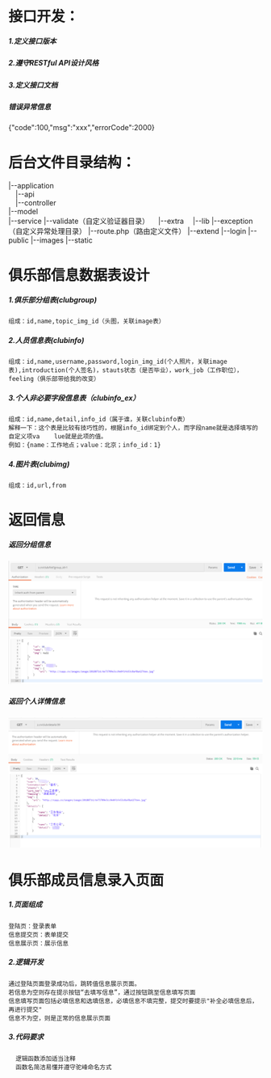 # 接口开发：
##### 1.定义接口版本
##### 2.遵守RESTful API设计风格
##### 3.定义接口文档
##### 错误异常信息
{"code":100,"msg":"xxx","errorCode":2000}
# 后台文件目录结构：
|--application  
    &emsp;|--api  
    &emsp;|--controller  
|--model  
|--service
|--validate（自定义验证器目录） 
    &emsp;|--extra
    &emsp;|--lib
|--exception（自定义异常处理目录）
|--route.php（路由定义文件）
|--extend
|--login
|--public
|--images
|--static
    



# 俱乐部信息数据表设计
    
##### 1.俱乐部分组表(clubgroup)
    组成：id,name,topic_img_id（头图，关联image表）
##### 2.人员信息表(clubinfo)
    组成：id,name,username,password,login_img_id(个人照片，关联image表),introduction(个人签名)，stauts状态（是否毕业），work_job（工作职位），feeling（俱乐部带给我的改变）
##### 3.个人非必要字段信息表（clubinfo_ex）
    组成：id,name,detail,info_id（属于谁，关联clubinfo表）
    解释一下：这个表是比较有技巧性的，根据info_id绑定到个人，而字段name就是选择填写的自定义项va    lue就是此项的值。
    例如：{name：工作地点；value：北京；info_id：1}
##### 4.图片表(clubimg)
    组成：id,url,from
# 返回信息
##### 返回分组信息
![avatar](/img/group.png)
##### 返回个人详情信息
![avatar](/img/details.png)
# 俱乐部成员信息录入页面
  
##### 1.页面组成
    登陆页：登录表单
    信息提交页：表单提交
    信息展示页：展示信息
  
##### 2.逻辑开发
    通过登陆页面登录成功后，跳转值信息展示页面。
    若信息为空则存在提示按钮“去填写信息”，通过按钮跳至信息填写页面
    信息填写页面包括必填信息和选填信息，必填信息不填完整，提交时要提示"补全必填信息后，再进行提交"
    信息不为空，则是正常的信息展示页面
  
##### 3.代码要求
      逻辑函数添加适当注释
      函数名简洁易懂并遵守驼峰命名方式

    

    
   
